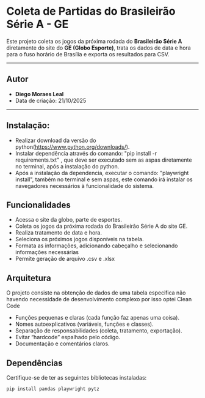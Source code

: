 # Coleta de Partidas do Brasileirão Série A - GE

Este projeto coleta os jogos da próxima rodada do **Brasileirão Série A** diretamente do site do **GE (Globo Esporte)**, trata os dados de data e hora para o fuso horário de Brasília e exporta os resultados para CSV.

---

## Autor

- **Diego Moraes Leal**  
- Data de criação: 21/10/2025

---
## Instalação:
- Realizar download da versão do python(https://www.python.org/downloads/).
- Instalar dependência através do comando: "pip install -r requirements.txt" , que deve ser executado sem as aspas diretamente no terminal, após a instalação do python.
- Após a instalação da dependencia, executar o comando: "playwright install", também no terminal e sem aspas, este comando irá instalar os navegadores necessários à funcionalidade do sistema.

## Funcionalidades

- Acessa o site da globo, parte de esportes.
- Coleta os jogos da próxima rodada do Brasileirão Série A do site GE.  
- Realiza tratamento de data e hora.
- Seleciona os próximos jogos disponíveis na tabela.
- Formata as informações, adicionando cabeçalho e selecionando informações necessárias 
- Permite geração de arquivo .csv e .xlsx

## Arquitetura

O projeto consiste na obtenção de dados de uma tabela especifica não havendo necessidade de desenvolvimento complexo por isso optei Clean Code

- Funções pequenas e claras (cada função faz apenas uma coisa).
- Nomes autoexplicativos (variáveis, funções e classes).
- Separação de responsabilidades (coleta, tratamento, exportação).
- Evitar “hardcode” espalhado pelo código.
- Documentação e comentários claros.
## Dependências

Certifique-se de ter as seguintes bibliotecas instaladas:

```bash
pip install pandas playwright pytz